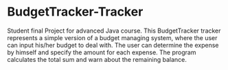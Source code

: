 # BudgetTracker-Tracker
Student final Project for advanced Java course. 
This BudgetTracker tracker represents a simple version of a budget managing system, where the user can 
input his/her budget to deal with. The user can determine the expense by himself 
and specify the amount for each expense. The program calculates the total sum 
and warn about the remaining balance.

